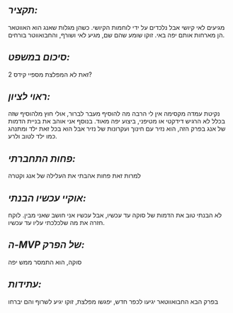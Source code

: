 ## *תקציר:*
מגיעים לאי קיושי אבל נלכדים על ידי לוחמות הקיושי. כשהן מגלות שאנג הוא האווטאר הן מארחות אותם יפה באי. זוקו שומע שהם שם, מגיע לאי ושורף, והחבואווטר בורחים. 

## *סיכום במשפט:*
זאת לא המפלצת מספיי קידס 2?

## *ראוי לציון:*
נקיטת עמדה מקסימה אין לי הרבה מה להוסיף מעבר לברור, אולי חוץ מלהוסיף שזה בכלל לא הרגיש דידקטי או מטיפני, ביצוע יפה מאוד.
בנוסף אני אוהב את בניית הדמות של אנג בפרק הזה, הוא נזיר עם חינוך ועקרונות של נזיר אבל הוא בכל זאת ילד ומתנהג כמו ילד לטוב ולרע.

## *פחות התחברתי:*
למרות זאת פחות אהבתי את העלילה של אנג וקטרה

## *אוקיי עכשיו הבנתי:*
לא הבנתי טוב את הדמות של סוקה עד עכשיו, אבל עכשיו אני חושב שאני מבין. לוקח חזרה את מה שלכלכתי עליו עד עכשיו.

## *ה-MVP של הפרק:*
סוקה, הוא התמסר ממש יפה

## *עתידות:* 
בפרק הבא החבואווטאר יגיעו לכפר חדש, יפגשו מפלצת, זוקו יגיע לשרוף והם יברחו